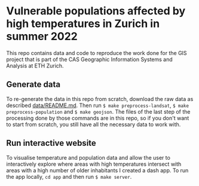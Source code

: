 # Vulnerable populations affected by high temperatures in Zurich in summer 2022

This repo contains data and code to reproduce the work done for the GIS project that is part of the CAS Geographic Information Systems and Analysis at ETH Zurich.


## Generate data
To re-generate the data in this repo from scratch, download the raw data as described [data/README.md](here). Then run `$ make preprocess-landsat`, `$ make preprocess-population` and `$ make geojson`. The files of the last step of the processing done by those commands are in this repo, so if you don't want to start from scratch, you still have all the necessary data to work with.


## Run interactive website
To visualise temperature and population data and allow the user to interactively  explore where areas with high temperatures intersect with areas with a high number of older inhabitants I created a dash app. To run the app locally, `cd app` and then run `$ make server`.
